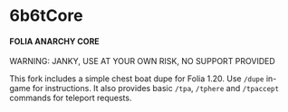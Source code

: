 # 6b6tCore

#### FOLIA ANARCHY CORE

WARNING: JANKY, USE AT YOUR OWN RISK, NO SUPPORT PROVIDED

This fork includes a simple chest boat dupe for Folia 1.20. Use `/dupe` in-game for instructions.
It also provides basic `/tpa`, `/tphere` and `/tpaccept` commands for teleport requests.
